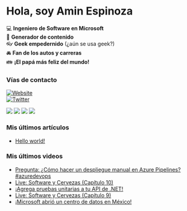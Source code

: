 # Hola, soy Amin Espinoza

:computer: **Ingeniero de Software en Microsoft**  
:pencil: **Generador de contenido**  
:eyeglasses: **Geek empedernido** (¿aún se usa geek?)  
:oncoming_automobile: **Fan de los autos y carreras**  
:family: **¡El papá más feliz del mundo!**

### Vías de contacto

[![Website](https://img.shields.io/badge/aminespinoza.com-up-green?style=for-the-badge)][website]  
[![Twitter](https://img.shields.io/twitter/follow/aminespinoza?color=blue&label=s%C3%ADgueme%20en%20Twitter&style=for-the-badge)][twitter]

[<img src="https://img.icons8.com/doodle/48/000000/youtube--v1.png"/>][youtube]
[<img src="https://img.icons8.com/doodle/48/000000/linkedin--v2.png"/>][linkedin]
[<img src="https://img.icons8.com/doodle/48/000000/instagram-new.png"/>][instagram]
[<img src="https://img.icons8.com/doodle/48/000000/facebook-circled.png"/>][facebook]

### Mis últimos artículos
<!-- BLOG-POST-LIST:START -->
- [Hello world!](http://aminespinoza.com/2023/11/21/hello-world/)
<!-- BLOG-POST-LIST:END -->

### Mis últimos videos
<!-- YOUTUBE:START -->
- [Pregunta: ¿Cómo hacer un despliegue manual en Azure Pipelines? #azuredevops](https://www.youtube.com/watch?v=GzZmyOMNEwI)
- [Live: Software y Cervezas &lpar;Capítulo 10&rpar;](https://www.youtube.com/watch?v=7Ko3tC_6UfQ)
- [¡Agrega pruebas unitarias a tu API de .NET!](https://www.youtube.com/watch?v=a2UnecswXZk)
- [Live: Software y Cervezas &lpar;Capítulo 9&rpar;](https://www.youtube.com/watch?v=hGyGltJNMCA)
- [¡Microsoft abrió un centro de datos en México!](https://www.youtube.com/watch?v=5wiG4sMXzK4)
<!-- YOUTUBE:END -->

[website]: https://aminespinoza.com/
[twitter]: https://twitter.com/aminespinoza
[youtube]: https://www.youtube.com/c/AminEspinoza
[linkedin]: https://www.linkedin.com/in/amin-espinoza-71b24661/
[instagram]: https://www.instagram.com/aminespinoza10/
[facebook]: https://www.facebook.com/aminespinoza
